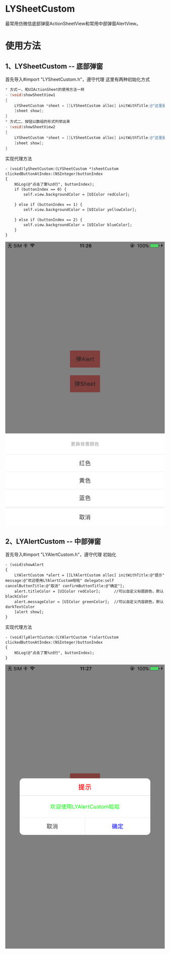 # LYSheetCustom
最常用仿微信底部弹窗ActionSheetView和常用中部弹窗AlertView。

# 使用方法
## 1、LYSheetCustom -- 底部弹窗
首先导入#import "LYSheetCustom.h"，遵守代理<LYSheetCustomDelegate>
这里有两种初始化方式
```objective-c
* 方式一、和UIActionSheet的使用方法一样
- (void)showSheetView1
{
    LYSheetCustom *sheet = [[LYSheetCustom alloc] initWithTitle:@"这里是标题，可有可无，如果为nil则不显示" delegate:self cancelButtonTitle:@"取消" otherButtonTitles:@"红色", @"黄色", @"蓝色", nil];
    [sheet show];
}
* 方式二、按钮以数组的形式列举出来
- (void)showSheetView2
{
    LYSheetCustom *sheet = [[LYSheetCustom alloc] initWithTitle:@"这里是标题，可有可无，如果为nil则不显示" delegate:self cancelButtonTitle:@"取消" otherButtonTitles:@[@"红色", @"黄色", @"蓝色"]];
    [sheet show];
}
```
实现代理方法
```objective
- (void)lySheetCustom:(LYSheetCustom *)sheetCustom clickedButtonAtIndex:(NSInteger)buttonIndex
{
    NSLog(@"点击了第%zd行", buttonIndex);
    if (buttonIndex == 0) {
        self.view.backgroundColor = [UIColor redColor];

    } else if (buttonIndex == 1) {
        self.view.backgroundColor = [UIColor yellowColor];

    } else if (buttonIndex == 2) {
        self.view.backgroundColor = [UIColor blueColor];
    }
}
```
![LYSheetCustom](https://github.com/YoungerLi/LYSheetCustom/blob/master/LYSheetCustom/LYSheetCustom.png)

## 2、LYAlertCustom -- 中部弹窗
首先导入#import "LYAlertCustom.h"，遵守代理<LYAlertCustomDelegate>
初始化
```objective
- (void)showAlert
{
    LYAlertCustom *alert = [[LYAlertCustom alloc] initWithTitle:@"提示" message:@"欢迎使用LYAlertCustom哈哈" delegate:self cancelButtonTitle:@"取消" confirmButtonTitle:@"确定"];
    alert.titleColor = [UIColor redColor];      //可以自定义标题颜色，默认blackColor
    alert.messageColor = [UIColor greenColor];  //可以自定义内容颜色，默认darkTextColor
    [alert show];
}
```
实现代理方法
```objective
- (void)lyAlertCustom:(LYAlertCustom *)alertCustom clickedButtonAtIndex:(NSInteger)buttonIndex
{
    NSLog(@"点击了第%zd行", buttonIndex);
}
```
![LYAlertCustom](https://github.com/YoungerLi/LYSheetCustom/blob/master/LYSheetCustom/LYAlertCustom.png)
